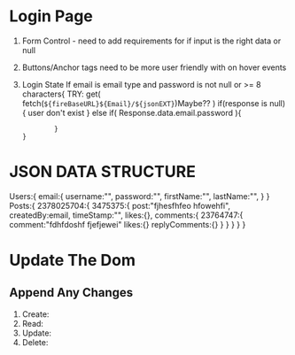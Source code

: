 # Login Page
1.  Form Control - need to add requirements for if input is the right data or null
2.  Buttons/Anchor tags need to be more user friendly with on hover events
3.  Login State
    If email is email type and password is not null or >= 8 characters{
    TRY: get( fetch(`${fireBaseURL}${Email}/${jsonEXT}`)Maybe?? )
    if(response is null){
    user don't exist
    }
    else if( Response.data.email.password ){

                }
        }

# JSON DATA STRUCTURE

Users:{
email:{
username:"",
password:"",
firstName:"",
lastName:"",
}
}
Posts:{
2378025704:{
3475375:{
post:"fjhesfhfeo hfowehfi",
createdBy:email,
timeStamp:"",
likes:{},
comments:{
23764747:{
comment:"fdhfdoshf fjefjewei"
likes:{}
replyComments:{}
}
}
}
}
}

# Update The Dom

## Append Any Changes

1. Create:
2. Read:
3. Update:
4. Delete:
